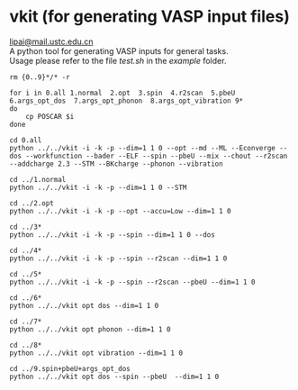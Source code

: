 # vkit (for generating VASP input files)
lipai@mail.ustc.edu.cn  
A python tool for generating VASP inputs for general tasks.  
Usage please refer to the file *test.sh* in the *example* folder.

```
rm {0..9}*/* -r

for i in 0.all 1.normal  2.opt  3.spin  4.r2scan  5.pbeU  6.args_opt_dos  7.args_opt_phonon  8.args_opt_vibration 9*
do
    cp POSCAR $i
done

cd 0.all
python ../../vkit -i -k -p --dim=1 1 0 --opt --md --ML --Econverge --dos --workfunction --bader --ELF --spin --pbeU --mix --chout --r2scan --addcharge 2.3 --STM --BKcharge --phonon --vibration

cd ../1.normal
python ../../vkit -i -k -p --dim=1 1 0 --STM

cd ../2.opt
python ../../vkit -i -k -p --opt --accu=Low --dim=1 1 0

cd ../3*
python ../../vkit -i -k -p --spin --dim=1 1 0 --dos

cd ../4*
python ../../vkit -i -k -p --spin --r2scan --dim=1 1 0

cd ../5*
python ../../vkit -i -k -p --spin --r2scan --pbeU --dim=1 1 0

cd ../6*
python ../../vkit opt dos --dim=1 1 0

cd ../7*
python ../../vkit opt phonon --dim=1 1 0

cd ../8*
python ../../vkit opt vibration --dim=1 1 0

cd ../9.spin+pbeU+args_opt_dos
python ../../vkit opt dos --spin --pbeU  --dim=1 1 0
```
